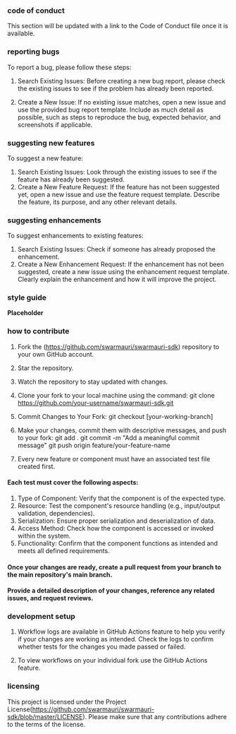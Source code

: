 ### code of conduct
This section will be updated with a link to the Code of Conduct file once it is available.

### reporting bugs
To report a bug, please follow these steps:

1. Search Existing Issues: Before creating a new bug report, please check the existing issues to see if the problem has already been reported.

2. Create a New Issue: If no existing issue matches, open a new issue and use the provided bug report template. Include as much detail as possible, such as steps to reproduce the bug, expected behavior, and screenshots if applicable.

### suggesting new features
To suggest a new feature:

1. Search Existing Issues: Look through the existing issues to see if the feature has already been suggested.
2. Create a New Feature Request: If the feature has not been suggested yet, open a new issue and use the feature request template. Describe the feature, its purpose, and any other relevant details.

### suggesting enhancements
To suggest enhancements to existing features:

1. Search Existing Issues: Check if someone has already proposed the enhancement.
2. Create a New Enhancement Request: If the enhancement has not been suggested, create a new issue using the enhancement request template. Clearly explain the enhancement and how it will improve the project.

### style guide

**Placeholder**

### how to contribute
1. Fork the (https://github.com/swarmauri/swarmauri-sdk) repository to your own GitHub account.
2. Star the repository.
3. Watch the repository to stay updated with changes.
4. Clone your fork to your local machine using the command: 
    git clone https://github.com/your-username/swarmauri-sdk.git

5. Commit Changes to Your Fork:
    git checkout [your-working-branch]
6. Make your changes, commit them with descriptive messages, and push to your fork:
    git add .
    git commit -m "Add a meaningful commit message"
    git push origin feature/your-feature-name
7. Every new feature or component must have an associated test file created first.

#### Each test must cover the following aspects:
1. Type of Component: Verify that the component is of the expected type.
2. Resource: Test the component's resource handling (e.g., input/output validation, dependencies).
3. Serialization: Ensure proper serialization and deserialization of data.
4. Access Method: Check how the component is accessed or invoked within the system.
5. Functionality: Confirm that the component functions as intended and meets all defined requirements.

#### Once your changes are ready, create a pull request from your branch to the main repository's main branch.
#### Provide a detailed description of your changes, reference any related issues, and request reviews.

### development setup
1. Workflow logs are available in GitHub Actions feature to help you verify if your changes are working as intended. Check the logs to confirm whether tests for the changes you made passed or failed.

2. To view workflows on your individual fork use the GitHub Actions feature.

### licensing
This project is licensed under the Project License(https://github.com/swarmauri/swarmauri-sdk/blob/master/LICENSE). Please make sure that any contributions adhere to the terms of the license.